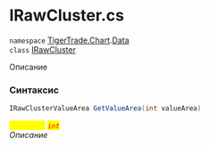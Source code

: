 
# IRawCluster.cs
`namespace` [TigerTrade.Chart](../../TigerTrade.Chart.md).[Data](../../TigerTrade.Chart/Data.md)  
    `class` [IRawCluster](../../IRawCluster.cs.md)

Описание

### Синтаксис
```csharp
IRawClusterValueArea GetValueArea(int valueArea)
```

<mark style="color:yellow;">`valueArea`</mark> <mark style="color:red;">*`int`*</mark>  
 *Описание*  
  

                    
                    